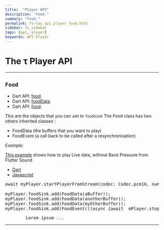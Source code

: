 ```yaml
---
title:  "Player API"
description: "Food."
summary: "Food."
permalink: fs-tau_api_player_food.html
sidebar: fs_sidebar
tags: [api, player]
keywords: API Player
---
```

# The &tau; Player API

----------------------------------------------------------------------------------------------------------------------------------

## `Food`

- Dart API: [food](pages/flutter-sound/api/tau/Food-class.html).
- Dart API: [foodData](pages/flutter-sound/api/tau/FoodData-class.html).
- Dart API: [food](pages/flutter-sound/api/tau/FoodEvent-class.html).


This are the objects that you can `add` to `foodSink`
The Food class has two others inherited classes :

- FoodData (the buffers that you want to play)
- FoodEvent (a call back to be called after a resynchronisation)

*Example:*

[This example](flutter_sound_examples_playback_from_stream_2) shows how to play Live data, without Back Pressure from Flutter Sound
<ul id="profileTabs" class="nav nav-tabs">
    <li class="active"><a href="#dart" data-toggle="tab">Dart</a></li>
    <li><a href="#javascript" data-toggle="tab">Javascript</a></li>
</ul>
<div class="tab-content">

<div role="tabpanel" class="tab-pane active" id="dart">

<pre>
await myPlayer.startPlayerFromStream(codec: Codec.pcm16, numChannels: 1, sampleRate: 48000);

myPlayer.foodSink.add(FoodData(aBuffer));
myPlayer.foodSink.add(FoodData(anotherBuffer));
myPlayer.foodSink.add(FoodData(myOtherBuffer));
myPlayer.foodSink.add(FoodEvent(()async {await _mPlayer.stopPlayer(); setState((){});}));
</pre>

</div>

<div role="tabpanel" class="tab-pane" id="javascript">
<pre>
        Lorem ipsum ...
</pre>
</div>

</div>


---------------------------------------------------------------------------------------------------------------------------------
